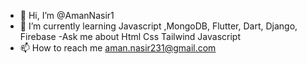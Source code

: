- 👋 Hi, I’m @AmanNasir1
- 🌱 I’m currently learning Javascript ,MongoDB, Flutter, Dart, Django, Firebase
-Ask me about Html Css Tailwind Javascript
- 📫 How to reach me aman.nasir231@gmail.com

<!---
AmanNasir1/AmanNasir1 is a ✨ special ✨ repository because its `README.md` (this file) appears on your GitHub profile.
You can click the Preview link to take a look at your changes.
--->
